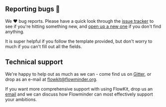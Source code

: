 ## Reporting bugs :bug:

We :heart: bug reports. Please have a quick look through the [issue tracker](https://github.com/Flowminder/FlowKit/issues?utf8=✓&q=is%3Aissue+is%3Aopen+label%3Abug+) to see if you're hitting something new, and [open up a new one](https://github.com/Flowminder/FlowKit/issues/new?template=bug_report.md) if you don't find anything.

It is super helpful if you follow the template provided, but don't worry to much if you can't fill out all the fields.

## Technical support

We're happy to help out as much as we can - come find us on [Gitter](https://gitter.im/Flowminder/FlowKit), or drop as an e-mail at [flowkit@flowminder.org](mailto:flowkit@flowminder.org[?subject=GitHub]).

If you want more comprehensive support with using FlowKit, drop us an [email](mailto:flowkit@flowminder.org[?subject=Support]) and we can discuss how Flowminder can most effectively support your ambitions.
